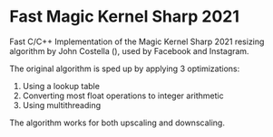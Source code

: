 # Fast Magic Kernel Sharp 2021
Fast C/C++ Implementation of the Magic Kernel Sharp 2021 resizing algorithm by John Costella (), used by Facebook and Instagram.

The original algorithm is sped up by applying 3 optimizations:
1. Using a lookup table
2. Converting most float operations to integer arithmetic
3. Using multithreading

The algorithm works for both upscaling and downscaling.
